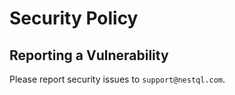 # Security Policy

## Reporting a Vulnerability

Please report security issues to `support@nestql.com`.
